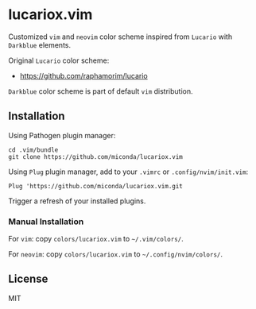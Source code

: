 # lucariox.vim #

Customized `vim` and `neovim` color scheme inspired from `Lucario` with `Darkblue` elements.

Original `Lucario` color scheme:

  * https://github.com/raphamorim/lucario

`Darkblue` color scheme is part of default `vim` distribution.

## Installation ##

Using Pathogen plugin manager:

```
cd .vim/bundle
git clone https://github.com/miconda/lucariox.vim
```

Using `Plug` plugin manager, add to your `.vimrc` or `.config/nvim/init.vim`:

```
Plug 'https://github.com/miconda/lucariox.vim.git
```

Trigger a refresh of your installed plugins.

### Manual Installation ###

For `vim`: copy `colors/lucariox.vim` to `~/.vim/colors/`.

For `neovim`: copy `colors/lucariox.vim` to `~/.config/nvim/colors/`.

## License ##

MIT

